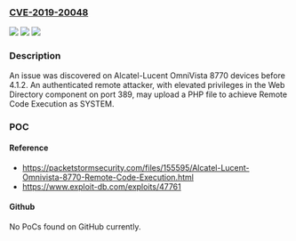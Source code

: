 ### [CVE-2019-20048](https://cve.mitre.org/cgi-bin/cvename.cgi?name=CVE-2019-20048)
![](https://img.shields.io/static/v1?label=Product&message=n%2Fa&color=blue)
![](https://img.shields.io/static/v1?label=Version&message=n%2Fa&color=blue)
![](https://img.shields.io/static/v1?label=Vulnerability&message=n%2Fa&color=brighgreen)

### Description

An issue was discovered on Alcatel-Lucent OmniVista 8770 devices before 4.1.2. An authenticated remote attacker, with elevated privileges in the Web Directory component on port 389, may upload a PHP file to achieve Remote Code Execution as SYSTEM.

### POC

#### Reference
- https://packetstormsecurity.com/files/155595/Alcatel-Lucent-Omnivista-8770-Remote-Code-Execution.html
- https://www.exploit-db.com/exploits/47761

#### Github
No PoCs found on GitHub currently.

